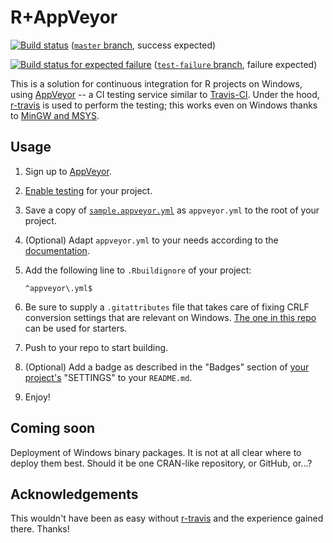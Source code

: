 R+AppVeyor
==========

[![Build status](https://ci.appveyor.com/api/projects/status/xtc629xek00o5rui/branch/master)](https://ci.appveyor.com/project/krlmlr/r-appveyor/branch/master) ([`master` branch](/), success expected)

[![Build status for expected failure](https://ci.appveyor.com/api/projects/status/xtc629xek00o5rui/branch/test-failure)](https://ci.appveyor.com/project/krlmlr/r-appveyor/branch/test-failure) ([`test-failure` branch](/tree/test-failure), failure expected)

This is a solution for continuous integration for R projects on Windows, using [AppVeyor](http://appveyor.com) -- a CI testing service similar to [Travis-CI](http://travis-ci.org).
Under the hood, [r-travis](https://github.com/craigcitro/r-travis) is used to perform the testing; this works even on Windows thanks to [MinGW and MSYS](http://www.mingw.org/).


Usage
-----

1. Sign up to [AppVeyor](http://appveyor.com).
2. [Enable testing](https://ci.appveyor.com/projects/new) for your project.
3. Save a copy of [`sample.appveyor.yml`](/sample.appveyor.yml) as `appveyor.yml` to the root of your project.
4. (Optional) Adapt `appveyor.yml` to your needs according to the [documentation](http://www.appveyor.com/docs/appveyor-yml).
5. Add the following line to `.Rbuildignore` of your project:

    ```
    ^appveyor\.yml$
    ```
6. Be sure to supply a `.gitattributes` file that takes care of fixing CRLF conversion settings that are relevant on Windows.  [The one in this repo](/.gitattributes) can be used for starters.
7. Push to your repo to start building.
8. (Optional) Add a badge as described in the "Badges" section of [your project's](https://ci.appveyor.com/projects) "SETTINGS" to your `README.md`.
9. Enjoy!


Coming soon
-----------

Deployment of Windows binary packages.
It is not at all clear where to deploy them best.
Should it be one CRAN-like repository, or GitHub, or...?


Acknowledgements
----------------

This wouldn't have been as easy without [r-travis](https://github.com/craigcitro/r-travis) and the experience gained there. Thanks!
